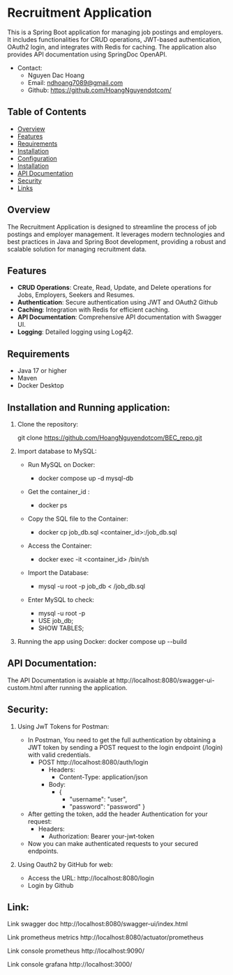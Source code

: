 # Recruitment Application

This is a Spring Boot application for managing job postings and employers. It includes functionalities for CRUD operations, JWT-based authentication, OAuth2 login, and integrates with Redis for caching. The application also provides API documentation using SpringDoc OpenAPI.
- Contact:
    - Nguyen Dac Hoang
    - Email: ndhoang7089@gmail.com
    - Github: https://github.com/HoangNguyendotcom/

## Table of Contents

- [Overview](#overview)
- [Features](#features)
- [Requirements](#requirements)
- [Installation](#installation)
- [Configuration](#configuration)
- [Installation](#installation-and-running-application)
- [API Documentation](#api-documentation)
- [Security](#security)
- [Links](#link)

## Overview

The Recruitment Application is designed to streamline the process of job postings and employer management. It leverages modern technologies and best practices in Java and Spring Boot development, providing a robust and scalable solution for managing recruitment data.

## Features

- **CRUD Operations**: Create, Read, Update, and Delete operations for Jobs, Employers, Seekers and Resumes.
- **Authentication**: Secure authentication using JWT and OAuth2 Github
- **Caching**: Integration with Redis for efficient caching.
- **API Documentation**: Comprehensive API documentation with Swagger UI.
- **Logging**: Detailed logging using Log4j2.

## Requirements

- Java 17 or higher
- Maven
- Docker Desktop

## Installation and Running application:
1. Clone the repository:

   git clone https://github.com/HoangNguyendotcom/BEC_repo.git

2. Import database to MySQL:
   - Run MySQL on Docker:
     - docker compose up -d mysql-db
   
   - Get the container_id :
     - docker ps
   
   - Copy the SQL file to the Container:
     - docker cp job_db.sql <container_id>:/job_db.sql
   
   - Access the Container:
     - docker exec -it <container_id> /bin/sh
   
   - Import the Database:
     - mysql -u root -p job_db < /job_db.sql

   - Enter MySQL to check:
     - mysql -u root -p
     - USE job_db;
     - SHOW TABLES;

3. Running the app using Docker:
   docker compose up --build

## API Documentation:

The API Documentation is avaiable at http://localhost:8080/swagger-ui-custom.html after running the application.

## Security:
1. Using JwT Tokens for Postman:
    - In Postman, You need to get the full authentication by obtaining a JWT token
      by sending a POST request to the login endpoint (/login) with valid credentials. 
      - POST http://localhost:8080/auth/login
        - Headers:
          - Content-Type: application/json 
        - Body:
          - {
            - "username": "user",
            - "password": "password"
            }
    - After getting the token, add the header Authentication for your request:
      - Headers:
        - Authorization: Bearer your-jwt-token
    - Now you can make authenticated requests to your secured endpoints.

2. Using Oauth2 by GitHub for web:
    - Access the URL: http://localhost:8080/login
    - Login by Github

## Link:
   Link swagger doc
   http://localhost:8080/swagger-ui/index.html

   Link prometheus metrics
   http://localhost:8080/actuator/prometheus

   Link console prometheus
   http://localhost:9090/

   Link console grafana
   http://localhost:3000/
    
